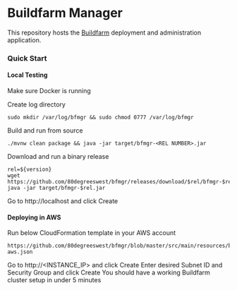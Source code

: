 # Buildfarm Manager

This repository hosts the [Buildfarm](https://github.com/bazelbuild/bazel-buildfarm) deployment and administration application.

### Quick Start

#### Local Testing

Make sure Docker is running

Create log directory

```
sudo mkdir /var/log/bfmgr && sudo chmod 0777 /var/log/bfmgr
```

Build and run from source

```
./mvnw clean package && java -jar target/bfmgr-<REL NUMBER>.jar
```

Download and run a binary release

```
rel=${version}
wget https://github.com/80degreeswest/bfmgr/releases/download/$rel/bfmgr-$rel.jar
java -jar target/bfmgr-$rel.jar
```

Go to http://localhost and click Create

#### Deploying in AWS

Run below CloudFormation template in your AWS account

```
https://github.com/80degreeswest/bfmgr/blob/master/src/main/resources/bfmgr-aws.json
```

Go to http://<INSTANCE_IP> and click Create
Enter desired Subnet ID and Security Group and click Create
You should have a working Buildfarm cluster setup in under 5 minutes